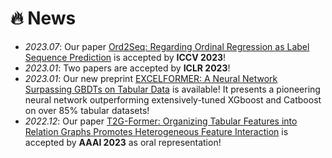 # 🔥 News
- *2023.07*: Our paper [Ord2Seq: Regarding Ordinal Regression as Label Sequence Prediction](https://arxiv.org/pdf/2307.09004.pdf) is accepted by **ICCV 2023**!
- *2023.01*: Two papers are accepted by **ICLR 2023**!
- *2023.01*: Our new preprint [EXCELFORMER: A Neural Network Surpassing GBDTs on Tabular Data](https://arxiv.org/pdf/2301.02819.pdf) is available! It presents a pioneering neural network outperforming extensively-tuned XGboost and Catboost on over 85% tabular datasets! 
- *2022.12*: Our paper [T2G-Former: Organizing Tabular Features into Relation Graphs Promotes Heterogeneous Feature Interaction](https://arxiv.org/pdf/2211.16887.pdf) is accepted by **AAAI 2023** as oral representation!
